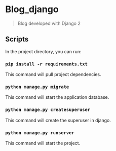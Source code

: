 # Blog_django

> Blog developed with Django 2

## Scripts

In the project directory, you can run:

### `pip install -r requirements.txt`
This command will pull project dependencies.<br>

### `python manage.py migrate`
This command will start the application database.<br>

### `python manage.py createsuperuser`
This command will create the superuser in django.<br>

### `python manage.py runserver`
This command will start the project.<br>

